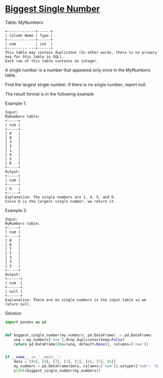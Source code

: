# [Biggest Single Number](https://leetcode.com/problems/biggest-single-number/description/)

Table: MyNumbers
```
+-------------+------+
| Column Name | Type |
+-------------+------+
| num         | int  |
+-------------+------+
This table may contain duplicates (In other words, there is no primary key for this table in SQL).
Each row of this table contains an integer.
``` 

A single number is a number that appeared only once in the MyNumbers table.

Find the largest single number. If there is no single number, report null.

The result format is in the following example.

Example 1:
```
Input: 
MyNumbers table:
+-----+
| num |
+-----+
| 8   |
| 8   |
| 3   |
| 3   |
| 1   |
| 4   |
| 5   |
| 6   |
+-----+
Output: 
+-----+
| num |
+-----+
| 6   |
+-----+
Explanation: The single numbers are 1, 4, 5, and 6.
Since 6 is the largest single number, we return it.
```
Example 2:
```
Input: 
MyNumbers table:
+-----+
| num |
+-----+
| 8   |
| 8   |
| 7   |
| 7   |
| 3   |
| 3   |
| 3   |
+-----+
Output: 
+------+
| num  |
+------+
| null |
+------+
Explanation: There are no single numbers in the input table so we return null.
```
Solution
```python
import pandas as pd


def biggest_single_number(my_numbers: pd.DataFrame) -> pd.DataFrame:
    unq = my_numbers['num'].drop_duplicates(keep=False)
    return pd.DataFrame([max(unq, default=None)], columns=['num'])


if __name__ == '__main__':
    data = [[8], [8], [3], [3], [1], [4], [5], [6]]
    my_numbers = pd.DataFrame(data, columns=['num']).astype({'num': 'Int64'})
    print(biggest_single_number(my_numbers))
```